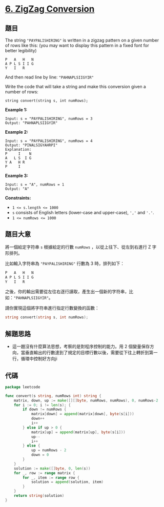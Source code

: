 # [6. ZigZag Conversion](https://leetcode.com/problems/zigzag-conversion/)


## 題目

The string `"PAYPALISHIRING"` is written in a zigzag pattern on a given number of rows like this: (you may want to display this pattern in a fixed font for better legibility)

```
P   A   H   N
A P L S I I G
Y   I   R
```

And then read line by line: `"PAHNAPLSIIGYIR"`

Write the code that will take a string and make this conversion given a number of rows:

```
string convert(string s, int numRows);
```

**Example 1:**

```
Input: s = "PAYPALISHIRING", numRows = 3
Output: "PAHNAPLSIIGYIR"
```

**Example 2:**

```
Input: s = "PAYPALISHIRING", numRows = 4
Output: "PINALSIGYAHRPI"
Explanation:
P     I    N
A   L S  I G
Y A   H R
P     I
```

**Example 3:**

```
Input: s = "A", numRows = 1
Output: "A"
```

**Constraints:**

- `1 <= s.length <= 1000`
- `s` consists of English letters (lower-case and upper-case), `','` and `'.'`.
- `1 <= numRows <= 1000`

## 題目大意

將一個給定字符串 `s` 根據給定的行數 `numRows` ，以從上往下、從左到右進行 Z 字形排列。

比如輸入字符串為 `"PAYPALISHIRING"` 行數為 3 時，排列如下：

```go
P   A   H   N
A P L S I I G
Y   I   R
```

之後，你的輸出需要從左往右逐行讀取，產生出一個新的字符串，比如：`"PAHNAPLSIIGYIR"`。

請你實現這個將字符串進行指定行數變換的函數：

```go
string convert(string s, int numRows);
```

## 解題思路

- 這一題沒有什麼算法思想，考察的是對程序控制的能力。用 2 個變量保存方向，當垂直輸出的行數達到了規定的目標行數以後，需要從下往上轉折到第一行，循環中控制好方向ji

## 代碼

```go
package leetcode

func convert(s string, numRows int) string {
	matrix, down, up := make([][]byte, numRows, numRows), 0, numRows-2
	for i := 0; i != len(s); {
		if down != numRows {
			matrix[down] = append(matrix[down], byte(s[i]))
			down++
			i++
		} else if up > 0 {
			matrix[up] = append(matrix[up], byte(s[i]))
			up--
			i++
		} else {
			up = numRows - 2
			down = 0
		}
	}
	solution := make([]byte, 0, len(s))
	for _, row := range matrix {
		for _, item := range row {
			solution = append(solution, item)
		}
	}
	return string(solution)
}
```